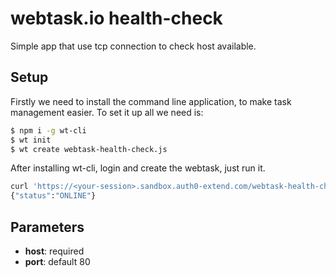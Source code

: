 # webtask.io health-check

Simple app that use tcp connection to check host available.

## Setup

Firstly we need to install the command line application, to make task management easier. To set it up all we need is:

```bash
$ npm i -g wt-cli
$ wt init
$ wt create webtask-health-check.js
```

After installing wt-cli, login and create the webtask, just run it.

```bash
curl 'https://<your-session>.sandbox.auth0-extend.com/webtask-health-check?host=google.com'
{"status":"ONLINE"}
```

## Parameters

- **host**: required
- **port**: default 80

